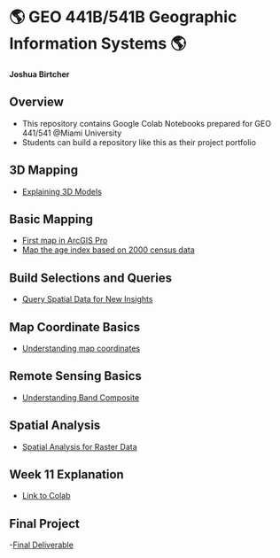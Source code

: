 # :earth_americas: GEO 441B/541B Geographic Information Systems :earth_americas:

**Joshua Birtcher**

## Overview
- This repository contains Google Colab Notebooks prepared for GEO 441/541 @Miami University
- Students can build a repository like this as their project portfolio

## 3D Mapping

- [Explaining 3D Models](3D-mapping/Week_11_Explanation.ipynb)

## Basic Mapping

- [First map in ArcGIS Pro](basic-mapping/first-arcgis-mapping.ipynb)
- [Map the age index based on 2000 census data](basic-mapping/age-index-mapping.ipynb)

## Build Selections and Queries

- [Query Spatial Data for New Insights](build-selections-and-queries/query-spatial-data-for-new-insights.ipynb)

## Map Coordinate Basics

- [Understanding map coordinates](map-coordinate-basics/understanding-coordinates.ipynb)

## Remote Sensing Basics

- [Understanding Band Composite](remote-sensing-basics/understand-band-composite.ipynb)

## Spatial Analysis

- [Spatial Analysis for Raster Data](spatial-analysis/spatial-analysis-raster-data.ipynb)

## Week 11 Explanation

- [Link to Colab](https://colab.research.google.com/drive/1Bzh1JdCRlOYN1ENUR3OaEjBtdx_2vaJ5?usp=sharing)

## Final Project

-[Final Deliverable](final-project/Final_Project_Deliverable.ipynb)
